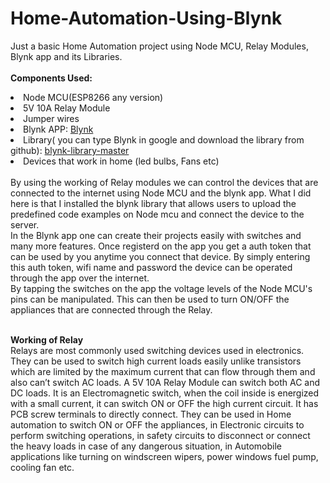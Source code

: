 # Home-Automation-Using-Blynk
Just a basic Home Automation project using Node MCU, Relay Modules, Blynk app and its Libraries.<br><br>
<b>Components Used:</b>
<li>Node MCU(ESP8266 any version)
<li>5V 10A Relay Module 
<li>Jumper wires
<li>Blynk APP: <a href="https://play.google.com/store/apps/details?id=cc.blynk&hl=en_IN&gl=US">Blynk</a>
<li>Library( you can type Blynk in google and download the library from github): <a href="https://github.com/blynkkk/blynk-server">blynk-library-master</a>
<li>Devices that work in home (led bulbs, Fans etc)
<br><br>
By using the working of Relay modules we can control the devices that are connected to the internet using Node MCU and the blynk app.
What I did here is that I installed the blynk library that allows users to upload the predefined code examples on Node mcu and connect the device to the server.<br>
In the Blynk app one can create their projects easily with switches and many more features. Once registerd on the app you get a auth token that can be used by you anytime you connect that device. By simply entering this auth token, wifi name and password the device can be operated through the app over the internet.<br>
By tapping the switches on the app the voltage levels of the Node MCU's pins can be manipulated. This can then be used to turn ON/OFF the appliances that are connected through
the Relay.<br><br>

<b>Working of Relay</b><br>
Relays are most commonly used switching devices used in electronics. They can be used to switch high current loads easily unlike transistors which are limited by the maximum current that can flow through them and also can’t switch AC loads. A 5V 10A Relay Module can switch both AC and DC loads. It is an Electromagnetic switch, when the coil inside is energized with a small current, it can switch ON or OFF the high current circuit. It has PCB screw terminals to directly connect. They can be used in Home automation to switch ON or OFF the appliances, in Electronic circuits to perform switching operations, in safety circuits to disconnect or connect the heavy loads in case of any dangerous situation, in Automobile applications like turning on windscreen wipers, power windows fuel pump, cooling fan etc.<br>
  
